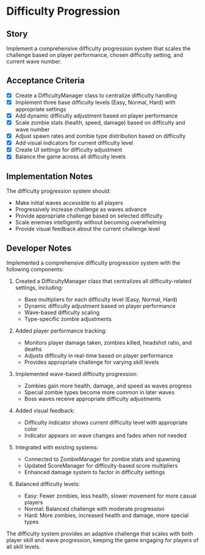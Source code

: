 # Difficulty Progression

## Story
Implement a comprehensive difficulty progression system that scales the challenge based on player performance, chosen difficulty setting, and current wave number.

## Acceptance Criteria
- [x] Create a DifficultyManager class to centralize difficulty handling
- [x] Implement three base difficulty levels (Easy, Normal, Hard) with appropriate settings
- [x] Add dynamic difficulty adjustment based on player performance
- [x] Scale zombie stats (health, speed, damage) based on difficulty and wave number
- [x] Adjust spawn rates and zombie type distribution based on difficulty
- [x] Add visual indicators for current difficulty level
- [x] Create UI settings for difficulty adjustment
- [x] Balance the game across all difficulty levels

## Implementation Notes
The difficulty progression system should:
- Make initial waves accessible to all players
- Progressively increase challenge as waves advance
- Provide appropriate challenge based on selected difficulty
- Scale enemies intelligently without becoming overwhelming
- Provide visual feedback about the current challenge level

## Developer Notes
Implemented a comprehensive difficulty progression system with the following components:

1. Created a DifficultyManager class that centralizes all difficulty-related settings, including:
   - Base multipliers for each difficulty level (Easy, Normal, Hard)
   - Dynamic difficulty adjustment based on player performance
   - Wave-based difficulty scaling
   - Type-specific zombie adjustments

2. Added player performance tracking:
   - Monitors player damage taken, zombies killed, headshot ratio, and deaths
   - Adjusts difficulty in real-time based on player performance
   - Provides appropriate challenge for varying skill levels

3. Implemented wave-based difficulty progression:
   - Zombies gain more health, damage, and speed as waves progress
   - Special zombie types become more common in later waves
   - Boss waves receive appropriate difficulty adjustments

4. Added visual feedback:
   - Difficulty indicator shows current difficulty level with appropriate color
   - Indicator appears on wave changes and fades when not needed

5. Integrated with existing systems:
   - Connected to ZombieManager for zombie stats and spawning
   - Updated ScoreManager for difficulty-based score multipliers
   - Enhanced damage system to factor in difficulty settings

6. Balanced difficulty levels:
   - Easy: Fewer zombies, less health, slower movement for more casual players
   - Normal: Balanced challenge with moderate progression
   - Hard: More zombies, increased health and damage, more special types

The difficulty system provides an adaptive challenge that scales with both player skill and wave progression, keeping the game engaging for players of all skill levels. 